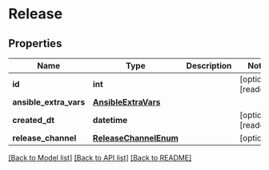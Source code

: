 # Release


## Properties
Name | Type | Description | Notes
------------ | ------------- | ------------- | -------------
**id** | **int** |  | [optional] [readonly] 
**ansible_extra_vars** | [**AnsibleExtraVars**](AnsibleExtraVars.md) |  | 
**created_dt** | **datetime** |  | [optional] [readonly] 
**release_channel** | [**ReleaseChannelEnum**](ReleaseChannelEnum.md) |  | [optional] 

[[Back to Model list]](../README.md#documentation-for-models) [[Back to API list]](../README.md#documentation-for-api-endpoints) [[Back to README]](../README.md)


